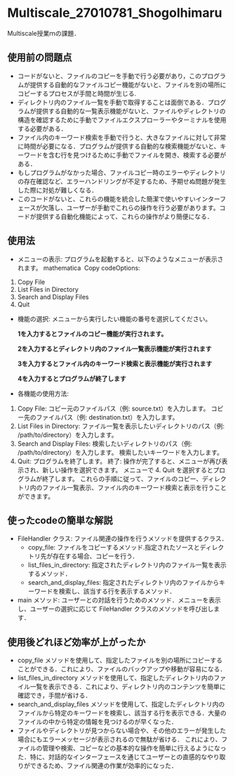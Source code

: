 # Multiscale_27010781_ShogoIhimaru
Multiscale授業ｍの課題．

## 使用前の問題点
- コードがないと、ファイルのコピーを手動で行う必要があり，このプログラムが提供する自動的なファイルコピー機能がないと、ファイルを別の場所にコピーするプロセスが手間と時間が生じる.
- ディレクトリ内のファイル一覧を手動で取得することは面倒である．プログラムが提供する自動的な一覧表示機能がないと、ファイルやディレクトリの構造を確認するために手動でファイルエクスプローラーやターミナルを使用する必要がある．
- ファイル内のキーワード検索を手動で行うと、大きなファイルに対して非常に時間が必要になる．プログラムが提供する自動的な検索機能がないと、キーワードを含む行を見つけるために手動でファイルを開き、検索する必要がある．
- もしプログラムがなかった場合、ファイルコピー時のエラーやディレクトリの存在確認など、エラーハンドリングが不足するため、予期せぬ問題が発生した際に対処が難しくなる．
- このコードがないと、これらの機能を統合した簡潔で使いやすいインターフェースが欠落し、ユーザーが手動でこれらの操作を行う必要があります。コードが提供する自動化機能によって、これらの操作がより簡便になる．
  
## 使用法

- メニューの表示:
  プログラムを起動すると、以下のようなメニューが表示されます。
  mathematica  Copy codeOptions:
1. Copy File
2. List Files in Directory
3. Search and Display Files
4. Quit
- 機能の選択:
  メニューから実行したい機能の番号を選択してください。
  
  **1を入力するとファイルのコピー機能が実行されます。**
  
  **2を入力するとディレクトリ内のファイル一覧表示機能が実行されます**
  
  **3を入力するとファイル内のキーワード検索と表示機能が実行されます**
  
  **4を入力するとプログラムが終了します**
- 各機能の使用方法:
1. Copy File:
   コピー元のファイルパス（例: source.txt）を入力します。
   コピー先のファイルパス（例: destination.txt）を入力します。
2. List Files in Directory:
   ファイル一覧を表示したいディレクトリのパス（例: /path/to/directory）を入力します。
3. Search and Display Files:
   検索したいディレクトリのパス（例: /path/to/directory）を入力します。
   検索したいキーワードを入力します。
4. Quit:
   プログラムを終了します。
   終了:
操作が完了すると、メニューが再び表示され、新しい操作を選択できます。
メニューで 4. Quit を選択するとプログラムが終了します。
これらの手順に従って、ファイルのコピー、ディレクトリ内のファイル一覧表示、ファイル内のキーワード検索と表示を行うことができます。

## 使ったcodeの簡単な解説
* FileHandler クラス: ファイル関連の操作を行うメソッドを提供するクラス．
    * copy_file: ファイルをコピーするメソッド.指定されたソースとディレクトリ先が存在する場合、コピーを行う．
    * list_files_in_directory: 指定されたディレクトリ内のファイル一覧を表示するメソッド．
    * search_and_display_files: 指定されたディレクトリ内のファイルからキーワードを検索し、該当する行を表示するメソッド．
* main メソッド: ユーザーとの対話を行うためのメソッド．メニューを表示し、ユーザーの選択に応じて FileHandler クラスのメソッドを呼び出します．

## 使用後どれほど効率が上がったか

- copy_file メソッドを使用して、指定したファイルを別の場所にコピーすることができる．これにより、ファイルのバックアップや移動が容易になる．
- list_files_in_directory メソッドを使用して、指定したディレクトリ内のファイル一覧を表示できる．これにより、ディレクトリ内のコンテンツを簡単に確認でき，手間が省ける．
- search_and_display_files メソッドを使用して、指定したディレクトリ内のファイルから特定のキーワードを検索し、該当する行を表示できる．大量のファイルの中から特定の情報を見つけるのが早くなった．
- ファイルやディレクトリが見つからない場合や、その他のエラーが発生した場合にもエラーメッセージが表示されるので無駄が省ける．
これにより、ファイルの管理や検索、コピーなどの基本的な操作を簡単に行えるようになった．特に、対話的なインターフェースを通じてユーザーとの直感的なやり取りができるため、ファイル関連の作業が効率的になった．
